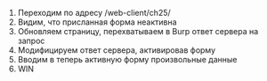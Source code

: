 1) Переходим по адресу /web-client/ch25/
2) Видим, что присланная форма неактивна
3) Обновляем страницу, перехватываем в Burp ответ сервера на запрос
4) Модифицируем ответ сервера, активировав форму
5) Вводим в теперь активную форму произвольные данные
6) WIN



